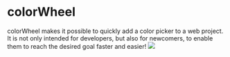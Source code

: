 # colorWheel
colorWheel makes it possible to quickly add a color picker to a web project.  It is not only intended for developers, but also for newcomers, to enable them to reach the desired goal faster and easier!
![](https://github.com/MTrage/colorWheel/blob/main/preview/example.gif)
